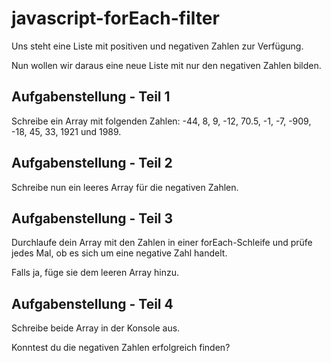 # javascript-forEach-filter
Uns steht eine Liste mit positiven und negativen Zahlen zur Verfügung.

Nun wollen wir daraus eine neue Liste mit nur den negativen Zahlen bilden.

## Aufgabenstellung - Teil 1
Schreibe ein Array mit folgenden Zahlen: -44, 8, 9, -12, 70.5, -1, -7, -909, -18, 45, 33, 1921 und 1989.

## Aufgabenstellung - Teil 2
Schreibe nun ein leeres Array für die negativen Zahlen.

## Aufgabenstellung - Teil 3
Durchlaufe dein Array mit den Zahlen in einer forEach-Schleife und prüfe jedes Mal, ob es sich um eine negative Zahl handelt.

Falls ja, füge sie dem leeren Array hinzu.

## Aufgabenstellung - Teil 4
Schreibe beide Array in der Konsole aus.

Konntest du die negativen Zahlen erfolgreich finden?

